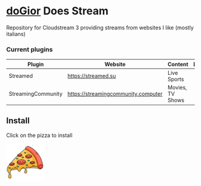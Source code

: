 #  [doGior](https://github.com/doGior) Does Stream

Repository for Cloudstream 3 providing streams from websites I like (mostly italians)

### Current plugins

| **Plugin**         | **Website**                         | **Content**      | **Language** | **Functioning** |
|--------------------|-------------------------------------|------------------|:------------:|:---------------:|  
| Streamed           | https://streamed.su                 | Live Sports      |  🇮🇹  🇬🇧  |        ✅        |
| StreamingCommunity | https://streamingcommunity.computer | Movies, TV Shows |     🇮🇹     |        ❌        |

## Install
Click on the pizza to install

[<img alt="alt_text" width="100px" src="pizza.png"/>](https://self-similarity.github.io/http-protocol-redirector?r=cloudstreamrepo://raw.githubusercontent.com/doGior/doGiorDoesStream/builds/repo.json)